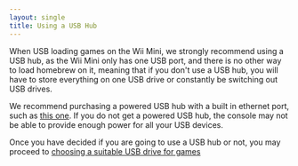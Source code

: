 ```yaml
---
layout: single
title: Using a USB Hub
---
```

When USB loading games on the Wii Mini, we strongly recommend using a USB hub, as the Wii Mini only has one USB port, and there is no other way to load homebrew on it, meaning that if you don't use a USB hub, you will have to store everything on one USB drive or constantly be switching out USB drives.

We recommend purchasing a powered USB hub with a built in ethernet port, such as [this one](https://www.amazon.com/Unitek-Ethernet-Converter-Charging-Compatible/dp/B06XKZLZXL). If you do not get a powered USB hub, the console may not be able to provide enough power for all your USB devices.


Once you have decided if you are going to use a USB hub or not, you may proceed to [choosing a suitable USB drive for games](/wiiminiusbselectionguide)